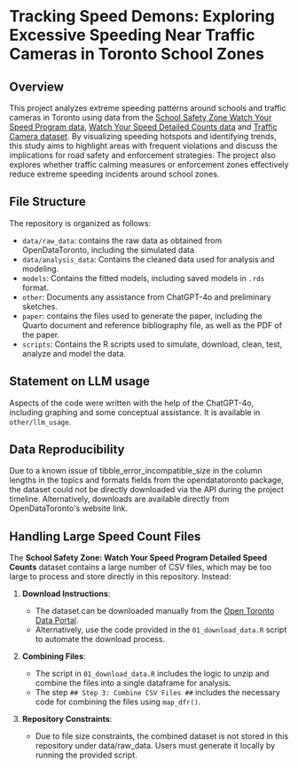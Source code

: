 # Tracking Speed Demons: Exploring Excessive Speeding Near Traffic Cameras in Toronto School Zones

## Overview

This project analyzes extreme speeding patterns around schools and traffic cameras in Toronto using data from the [School Safety Zone Watch Your Speed Program data](https://open.toronto.ca/dataset/school-safety-zone-watch-your-speed-program-locations/), [Watch Your Speed Detailed Counts data](https://open.toronto.ca/dataset/school-safety-zone-watch-your-speed-program-detailed-speed-counts/) and [Traffic Camera dataset](https://open.toronto.ca/dataset/traffic-cameras/). By visualizing speeding hotspots and identifying trends, this study aims to highlight areas with frequent violations and discuss the implications for road safety and enforcement strategies. The project also explores whether traffic calming measures or enforcement zones effectively reduce extreme speeding incidents around school zones.


## File Structure

The repository is organized as follows:

- `data/raw_data`: contains the raw data as obtained from OpenDataToronto, including the simulated data
- `data/analysis_data`: Contains the cleaned data used for analysis and modeling.
- `models`: Contains the fitted models, including saved models in `.rds` format.
- `other`: Documents any assistance from ChatGPT-4o and preliminary sketches.
- `paper`: contains the files used to generate the paper, including the Quarto document and reference bibliography file, as well as the PDF of the paper.
- `scripts`: Contains the R scripts used to simulate, download, clean, test, analyze and model the data.

## Statement on LLM usage

Aspects of the code were written with the help of the ChatGPT-4o, including graphing and some conceptual assistance. It is available in `other/llm_usage`.

## Data Reproducibility

Due to a known issue of tibble_error_incompatible_size in the column lengths in the topics and formats fields from the opendatatoronto package, the dataset could not be directly downloaded via the API during the project timeline. Alternatively, downloads are available directly from OpenDataToronto's website link.


## Handling Large Speed Count Files
The **School Safety Zone: Watch Your Speed Program Detailed Speed Counts** dataset contains a large number of CSV files, which may be too large to process and store directly in this repository. Instead:

1. **Download Instructions**:
   - The dataset can be downloaded manually from the [Open Toronto Data Portal](https://open.toronto.ca/dataset/school-safety-zone-watch-your-speed-program-detailed-speed-counts/).
   - Alternatively, use the code provided in the `01_download_data.R` script to automate the download process.

2. **Combining Files**:
   - The script in `01_download_data.R` includes the logic to unzip and combine the files into a single dataframe for analysis.
   - The step `## Step 3: Combine CSV Files ##` includes the necessary code for combining the files using `map_dfr()`.

3. **Repository Constraints**:
   - Due to file size constraints, the combined dataset is not stored in this repository under data/raw_data. Users must generate it locally by running the provided script.
